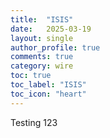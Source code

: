 ```yaml
---
title:  "ISIS"
date:   2025-03-19
layout: single
author_profile: true
comments: true
category: wire
toc: true
toc_label: "ISIS"
toc_icon: "heart"
---
```


Testing 123
